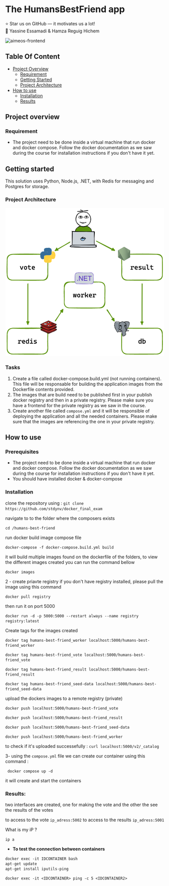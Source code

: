 

# The HumansBestFriend app 

:star: Star us on GitHub — it motivates us a lot! \
:man: Yassine Essamadi  & Hamza Reguig Hichem 


![aimeos-frontend](https://miro.medium.com/v2/resize:fit:1400/format:webp/1*ao4tbseGZYAKTYlny-QOWw.png)

## Table Of Content

- [Project Overview](#project-overview)
    - [Requirement](#requirement)
    - [Getting Started](#getting-started)
    - [Project Architecture](#project-architecture)
- [How to use](#how-to-use)
    - [Installation](#installation)
    - [Results](#results)

## Project overview
### Requirement

- The project need to be done inside a virtual machine that run docker and docker compose. Follow the docker documentation as we saw during the course for installation instructions if you don't have it yet.

## Getting started

This solution uses Python, Node.js, .NET, with Redis for messaging and Postgres for storage.

### Project Architecture

![architeture diagram](https://github.com/stdynv/docker_final_exam/blob/main/humans-best-friend/architecture.png)

### Tasks

1. Create a file called docker-compose.build.yml (not running containers). This file will be responsable for building the application images from the Dockerfile contents provided.
2. The images that are build need to be published first in your publish docker registry and then in a private registry. Please make sure you have a frontend for the private registry as we saw in the course.
3. Create another file called `compose.yml` and it will be responsible of deploying the application and all the needed containers. Please make sure that the images are referencing the one in your private registry.

## How to use 

### Prerequisites
- The project need to be done inside a virtual machine that run docker and docker compose. Follow the docker documentation as we saw during the course for installation instructions if you don't have it yet.
- You should have installed docker & docker-compose

### Installation 
clone the repository using : 
  ```git clone https://github.com/stdynv/docker_final_exam ```

navigate to to the folder where the composers exists
``` 
cd /humans-best-friend
```
run docker build image compose file 
```docker
docker-compose -f docker-compose.build.yml build
```
it will build multiple images found on the dockerfile of the folders, to view the different images created you can run the command bellow 
```docker
docker images
```
2 - create priavte registry 
if you don't have registry installed, please pull the image using this command
```docker
docker pull registry
```
then run it on port 5000
```docker
docker run -d -p 5000:5000 --restart always --name registry registry:latest
```
Create tags for the images created 
```docker
docker tag humans-best-friend_worker localhost:5000/humans-best-friend_worker
```
```docker
docker tag humans-best-friend_vote localhost:5000/humans-best-friend_vote
```
```docker
docker tag humans-best-friend_result localhost:5000/humans-best-friend_result
```
```docker
docker tag humans-best-friend_seed-data localhost:5000/humans-best-friend_seed-data
```
upload the dockers images to a remote registry (private)

```docker
docker push localhost:5000/humans-best-friend_vote
```
```docker
docker push localhost:5000/humans-best-friend_result
```
```docker
docker push localhost:5000/humans-best-friend_seed-data
```
```docker
docker push localhost:5000/humans-best-friend_worker
```
to check if it's uploaded successefully : 
```curl localhost:5000/v2/_catalog```

3- using the ```compose.yml``` file we can create our container using this command :
```docker
 docker compose up -d
```
it will create and start the containers 

### Results: 
two interfaces are created, one for making the vote and the other the see the results of the votes

to access to the vote ```ip_adress:5002```
to access to the results ```ip_adress:5001```

What is my iP ? 
```
ip a
```

- **To test the connection between containers**

```docker
docker exec -it IDCONTAINER bash
apt-get update
apt-get install iputils-ping
```

```docker
docker exec -it <IDCONTAINER> ping -c 5 <IDCONTAINER2>
```




